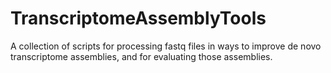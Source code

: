 # TranscriptomeAssemblyTools
A collection of scripts for processing fastq files in ways to improve de novo transcriptome assemblies, and for evaluating those assemblies.

